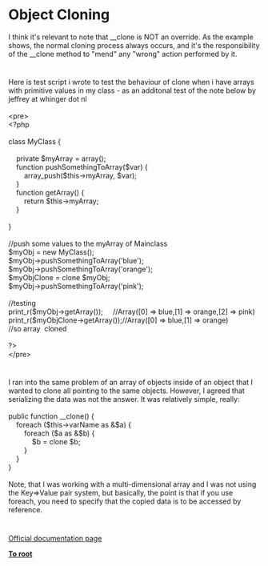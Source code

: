# Object Cloning




<div class="phpcode"><span class="html">
I think it&apos;s relevant to note that __clone is NOT an override. As the example shows, the normal cloning process always occurs, and it&apos;s the responsibility of the __clone method to &quot;mend&quot; any &quot;wrong&quot; action performed by it.</span>
</div>
  

#


<div class="phpcode"><span class="html">
Here is test script i wrote to test the behaviour of clone when i have arrays with primitive values in my class - as an additonal test of the note below by jeffrey at whinger dot nl<br><br>&lt;pre&gt;<br><span class="default">&lt;?php<br><br></span><span class="keyword">class </span><span class="default">MyClass </span><span class="keyword">{<br><br>&#xA0; &#xA0; private </span><span class="default">$myArray </span><span class="keyword">= array();<br>&#xA0; &#xA0; function </span><span class="default">pushSomethingToArray</span><span class="keyword">(</span><span class="default">$var</span><span class="keyword">) {<br>&#xA0; &#xA0; &#xA0; &#xA0; </span><span class="default">array_push</span><span class="keyword">(</span><span class="default">$this</span><span class="keyword">-&gt;</span><span class="default">myArray</span><span class="keyword">, </span><span class="default">$var</span><span class="keyword">);<br>&#xA0; &#xA0; }<br>&#xA0; &#xA0; function </span><span class="default">getArray</span><span class="keyword">() {<br>&#xA0; &#xA0; &#xA0; &#xA0; return </span><span class="default">$this</span><span class="keyword">-&gt;</span><span class="default">myArray</span><span class="keyword">;<br>&#xA0; &#xA0; }<br><br>}<br><br></span><span class="comment">//push some values to the myArray of Mainclass<br></span><span class="default">$myObj </span><span class="keyword">= new </span><span class="default">MyClass</span><span class="keyword">();<br></span><span class="default">$myObj</span><span class="keyword">-&gt;</span><span class="default">pushSomethingToArray</span><span class="keyword">(</span><span class="string">&apos;blue&apos;</span><span class="keyword">);<br></span><span class="default">$myObj</span><span class="keyword">-&gt;</span><span class="default">pushSomethingToArray</span><span class="keyword">(</span><span class="string">&apos;orange&apos;</span><span class="keyword">);<br></span><span class="default">$myObjClone </span><span class="keyword">= clone </span><span class="default">$myObj</span><span class="keyword">;<br></span><span class="default">$myObj</span><span class="keyword">-&gt;</span><span class="default">pushSomethingToArray</span><span class="keyword">(</span><span class="string">&apos;pink&apos;</span><span class="keyword">);<br><br></span><span class="comment">//testing<br></span><span class="default">print_r</span><span class="keyword">(</span><span class="default">$myObj</span><span class="keyword">-&gt;</span><span class="default">getArray</span><span class="keyword">());&#xA0; &#xA0;&#xA0; </span><span class="comment">//Array([0] =&gt; blue,[1] =&gt; orange,[2] =&gt; pink)<br></span><span class="default">print_r</span><span class="keyword">(</span><span class="default">$myObjClone</span><span class="keyword">-&gt;</span><span class="default">getArray</span><span class="keyword">());</span><span class="comment">//Array([0] =&gt; blue,[1] =&gt; orange)<br>//so array&#xA0; cloned <br><br></span><span class="default">?&gt;<br></span>&lt;/pre&gt;</span>
</div>
  

#


<div class="phpcode"><span class="html">
I ran into the same problem of an array of objects inside of an object that I wanted to clone all pointing to the same objects. However, I agreed that serializing the data was not the answer. It was relatively simple, really:
<br>
<br>public function __clone() {
<br>&#xA0; &#xA0; foreach ($this-&gt;varName as &amp;$a) {
<br>&#xA0; &#xA0; &#xA0; &#xA0; foreach ($a as &amp;$b) {
<br>&#xA0; &#xA0; &#xA0; &#xA0; &#xA0; &#xA0; $b = clone $b;
<br>&#xA0; &#xA0; &#xA0; &#xA0; }
<br>&#xA0; &#xA0; }
<br>}
<br>
<br>Note, that I was working with a multi-dimensional array and I was not using the Key=&gt;Value pair system, but basically, the point is that if you use foreach, you need to specify that the copied data is to be accessed by reference.</span>
</div>
  

#

[Official documentation page](https://www.php.net/manual/en/language.oop5.cloning.php)

**[To root](/)**